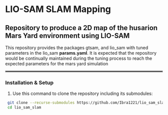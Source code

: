 # LIO-SAM SLAM Mapping
## Repository to produce a 2D map of the husarion Mars Yard environment using LIO-SAM
This repository provides the packages gtsam, and lio_sam with tuned parameters in the lio_sam **params.yaml**. It is expected that the repository would be continually maintained during the tuning process to reach the expected parameters for the mars yard simulation
<hr style="border:2px solid gray">

### Installation & Setup

1. Use this command to clone the repository including its submodules:
  ```bash
   git clone --recurse-submodules https://github.com/Ibra1221/lio_sam_slam.git
   cd lio_sam_slam
  
   ```

